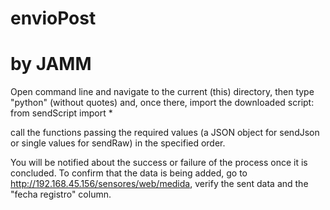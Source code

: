 # envioPost
# by JAMM

Open command line and navigate to the current (this) directory, then type "python" (without quotes) and, once there, import the downloaded script:
from sendScript import *

call the functions passing the required values (a JSON object for sendJson or single values for sendRaw) in the specified order.

You will be notified about the success or failure of the process once it is concluded. To confirm that the data is being added, go to http://192.168.45.156/sensores/web/medida, verify the sent data and the "fecha registro" column.